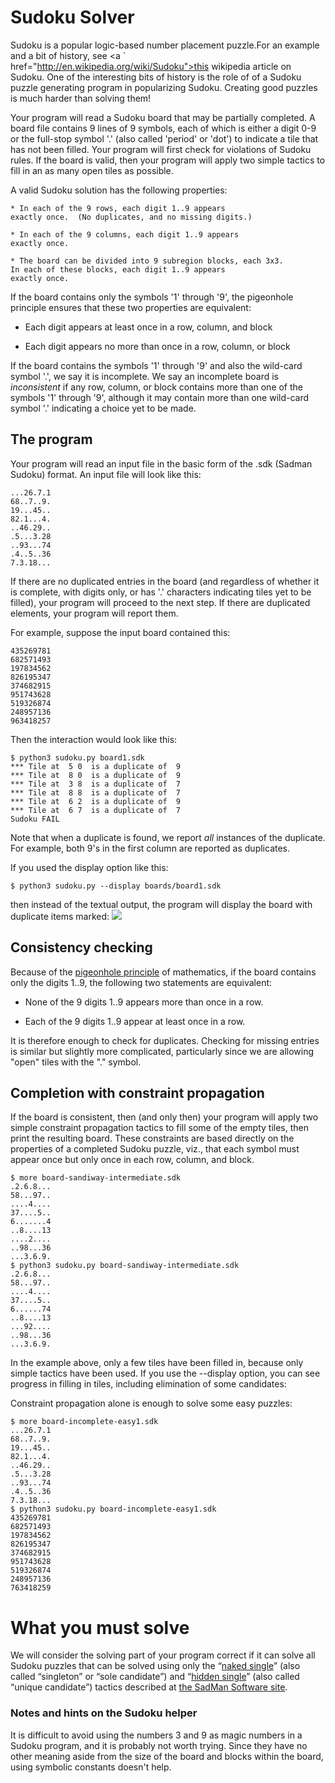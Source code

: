 # Sudoku Solver

Sudoku is a popular logic-based number placement puzzle.For an example
and a bit of history, see
<a `  href="http://en.wikipedia.org/wiki/Sudoku">this wikipedia article on
Sudoku</a>. One of the interesting bits of history is the role of
  of a Sudoku puzzle generating program in popularizing Sudoku.
  Creating good puzzles is much harder than solving them!

Your program will read a Sudoku board that may be partially
  completed.  A board file contains 9 lines of 9 symbols, each of
  which is either a digit 0-9 or the 
full-stop symbol '.' (also called 'period'  or 'dot')
  to indicate a tile that has not been filled. Your program will first
  check for violations of Sudoku rules.  If the board is valid, 
  then your program will apply two 
simple tactics to fill in an as many open tiles as possible.  

A valid Sudoku solution has the following properties:

    * In each of the 9 rows, each digit 1..9 appears
    exactly once.  (No duplicates, and no missing digits.)

    * In each of the 9 columns, each digit 1..9 appears
    exactly once.
 
    * The board can be divided into 9 subregion blocks, each 3x3.
    In each of these blocks, each digit 1..9 appears
    exactly once.

If the board contains only the symbols '1' through '9', the pigeonhole
principle ensures that these two properties are equivalent:

  * Each digit appears at least once in a row, column, and block

  * Each digit appears no more than once in a row, column, or block

If the board contains the symbols '1' through '9' and also the
wild-card symbol '.', we say it is incomplete.  We say an incomplete
board is *inconsistent* if any row, column, or block contains more
than one of the symbols '1' through '9', although it may contain
more than one wild-card symbol '.' indicating a choice yet to be
made. 

## The program

Your program will read an input file in the
basic form of the .sdk (Sadman Sudoku) format.
An input file will look like this:

```
...26.7.1
68..7..9.
19...45..
82.1...4.
..46.29..
.5...3.28
..93...74
.4..5..36
7.3.18...
```


If there are no duplicated entries in the board (and regardless
  of whether it is complete, with digits only, or has '.'
  characters indicating tiles yet to be filled), your program will
  proceed to the next step.  If there are duplicated elements,
  your program will report them. 

For example, suppose the input board contained this:

```
435269781
682571493
197834562
826195347
374682915
951743628
519326874
248957136
963418257
```

Then the interaction would look like this:

```
$ python3 sudoku.py board1.sdk
*** Tile at  5 0  is a duplicate of  9
*** Tile at  8 0  is a duplicate of  9
*** Tile at  3 8  is a duplicate of  7
*** Tile at  8 8  is a duplicate of  7
*** Tile at  6 2  is a duplicate of  9
*** Tile at  6 7  is a duplicate of  7
Sudoku FAIL
```

Note that when a duplicate is found, we report <em>all</em> instances
of the duplicate. 
For example, both 9's in the first column are reported as duplicates.

If you used the display option like this:
```
$ python3 sudoku.py --display boards/board1.sdk
```
then instead of the textual output, the program will display the board
with duplicate items marked: 
<img src="img/Sudoku-display.png" />


## Consistency checking
  
Because of the <a
  href="http://en.wikipedia.org/wiki/Pigeonhole_principle">pigeonhole
  principle</a> of mathematics, if the board contains only the 
  digits 1..9, the following two statements are
  equivalent: 

  *  None of the 9 digits 1..9 appears more than once in a
  row. 

  * Each of the 9 digits 1..9 appear at least once in a row.

It is therefore enough to  check for duplicates.  Checking for
missing entries is similar but slightly more complicated,
particularly since we are allowing "open" tiles with the 
"." symbol. 

## Completion with constraint propagation

If the board is consistent, then (and only then) your program
will apply two simple constraint propagation 
tactics to fill some of the empty tiles,
then print the resulting board.  These constraints are based
directly on the properties of a completed Sudoku puzzle,
viz., that each symbol must appear once but only once in each
row, column, and block. 

```
$ more board-sandiway-intermediate.sdk
.2.6.8...
58...97..
....4....
37....5..
6.......4
..8....13
....2....
..98...36
...3.6.9.
$ python3 sudoku.py board-sandiway-intermediate.sdk
.2.6.8...
58...97..
....4....
37....5..
6......74
..8....13
...92....
..98...36
...3.6.9.
```

In the example above, only a few tiles have been filled in,
  because only simple tactics have been used.  If you use the
   --display option, you can see progress in filling in tiles,
  including elimination of some candidates:

Constraint propagation alone is enough to solve
some easy puzzles: 

```
$ more board-incomplete-easy1.sdk
...26.7.1
68..7..9.
19...45..
82.1...4.
..46.29..
.5...3.28
..93...74
.4..5..36
7.3.18...
$ python3 sudoku.py board-incomplete-easy1.sdk
435269781
682571493
197834562
826195347
374682915
951743628
519326874
248957136
763418259
```

  <h1>What you must solve</h1>
  
  <p>We will consider the solving part of your program correct
  if it can solve all Sudoku
  puzzles that can be solved using only the &ldquo;<a
   href="http://www.sadmansoftware.com/sudoku/nakedsingle.htm">naked
  single</a>&rdquo; (also called &ldquo;singleton&rdquo; or
  &ldquo;sole candidate&rdquo;) and &ldquo;<a
   href="http://www.sadmansoftware.com/sudoku/hiddensingle.htm">hidden
  single</a>&rdquo; (also called &ldquo;unique candidate&rdquo;)
  tactics described at <a
   href="http://www.sadmansoftware.com/sudoku/solvingtechniques.htm">the
  SadMan Software site</a>. </p>
  

### Notes and hints on the Sudoku helper

It is difficult to avoid using the numbers 3 and 9 as magic numbers
  in a Sudoku program, and it is probably not worth trying. Since they
  have no other meaning aside from the size of the board and blocks
  within the board, using symbolic constants doesn't help.


